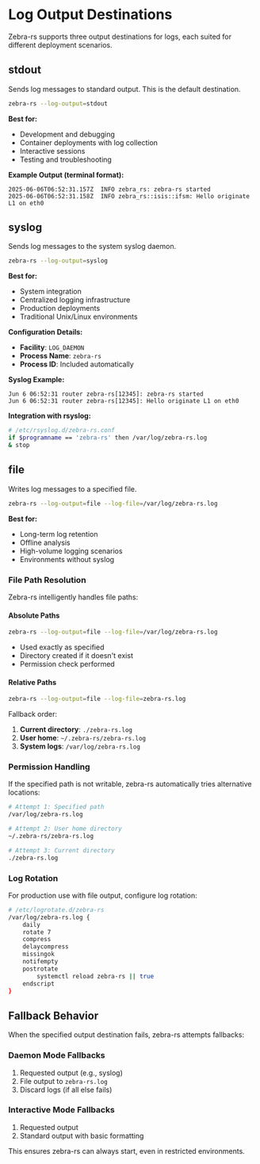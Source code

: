 # Log Output Destinations

Zebra-rs supports three output destinations for logs, each suited for different deployment scenarios.

## stdout

Sends log messages to standard output. This is the default destination.

```bash
zebra-rs --log-output=stdout
```

**Best for:**
- Development and debugging
- Container deployments with log collection
- Interactive sessions
- Testing and troubleshooting

**Example Output (terminal format):**
```
2025-06-06T06:52:31.157Z  INFO zebra_rs: zebra-rs started
2025-06-06T06:52:31.158Z  INFO zebra_rs::isis::ifsm: Hello originate L1 on eth0
```

## syslog

Sends log messages to the system syslog daemon.

```bash
zebra-rs --log-output=syslog
```

**Best for:**
- System integration
- Centralized logging infrastructure
- Production deployments
- Traditional Unix/Linux environments

**Configuration Details:**
- **Facility**: `LOG_DAEMON`
- **Process Name**: `zebra-rs`
- **Process ID**: Included automatically

**Syslog Example:**
```
Jun 6 06:52:31 router zebra-rs[12345]: zebra-rs started
Jun 6 06:52:31 router zebra-rs[12345]: Hello originate L1 on eth0
```

**Integration with rsyslog:**
```bash
# /etc/rsyslog.d/zebra-rs.conf
if $programname == 'zebra-rs' then /var/log/zebra-rs.log
& stop
```

## file

Writes log messages to a specified file.

```bash
zebra-rs --log-output=file --log-file=/var/log/zebra-rs.log
```

**Best for:**
- Long-term log retention
- Offline analysis
- High-volume logging scenarios
- Environments without syslog

### File Path Resolution

Zebra-rs intelligently handles file paths:

#### Absolute Paths
```bash
zebra-rs --log-output=file --log-file=/var/log/zebra-rs.log
```
- Used exactly as specified
- Directory created if it doesn't exist
- Permission check performed

#### Relative Paths
```bash
zebra-rs --log-output=file --log-file=zebra-rs.log
```

Fallback order:
1. **Current directory**: `./zebra-rs.log`
2. **User home**: `~/.zebra-rs/zebra-rs.log`
3. **System logs**: `/var/log/zebra-rs.log`

### Permission Handling

If the specified path is not writable, zebra-rs automatically tries alternative locations:

```bash
# Attempt 1: Specified path
/var/log/zebra-rs.log

# Attempt 2: User home directory
~/.zebra-rs/zebra-rs.log

# Attempt 3: Current directory
./zebra-rs.log
```

### Log Rotation

For production use with file output, configure log rotation:

```bash
# /etc/logrotate.d/zebra-rs
/var/log/zebra-rs.log {
    daily
    rotate 7
    compress
    delaycompress
    missingok
    notifempty
    postrotate
        systemctl reload zebra-rs || true
    endscript
}
```

## Fallback Behavior

When the specified output destination fails, zebra-rs attempts fallbacks:

### Daemon Mode Fallbacks
1. Requested output (e.g., syslog)
2. File output to `zebra-rs.log`
3. Discard logs (if all else fails)

### Interactive Mode Fallbacks
1. Requested output
2. Standard output with basic formatting

This ensures zebra-rs can always start, even in restricted environments.